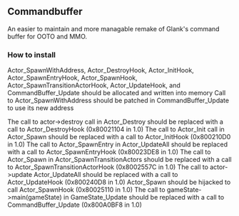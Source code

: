 ## Commandbuffer
An easier to maintain and more managable remake of Glank's command buffer for OOTO and MMO.

### How to install
Actor_SpawnWithAddress, Actor_DestroyHook, Actor_InitHook, Actor_SpawnEntryHook, Actor_SpawnHook, Actor_SpawnTransitionActorHook, Actor_UpdateHook, and CommandBuffer_Update should be allocated and written into memory
Call to Actor_SpawnWithAddress should be patched in CommandBuffer_Update to use its new address

The call to actor->destroy call in Actor_Destroy should be replaced with a call to Actor_DestroyHook (0x80021104 in 1.0)
The call to Actor_Init call in Actor_Spawn should be replaced with a call to Actor_InitHook (0x800210D0 in 1.0)
The call to Actor_SpawnEntry in Actor_UpdateAll should be replaced with a call to Actor_SpawnEntryHook (0x80023DE8 in 1.0)
The call to Actor_Spawn in Actor_SpawnTransitionActors should be replaced with a call to Actor_SpawnTransitionActorHook (0x8002557C in 1.0)
The call to actor->update Actor_UpdateAll should be replaced with a call to Actor_UpdateHook (0x800240D8 in 1.0)
Actor_Spawn should be hijacked to call Actor_SpawnHook (0x80025110 in 1.0)
The call to gameState->main(gameState) in GameState_Update should be replaced with a call to CommandBuffer_Update (0x800A0BF8 in 1.0)



